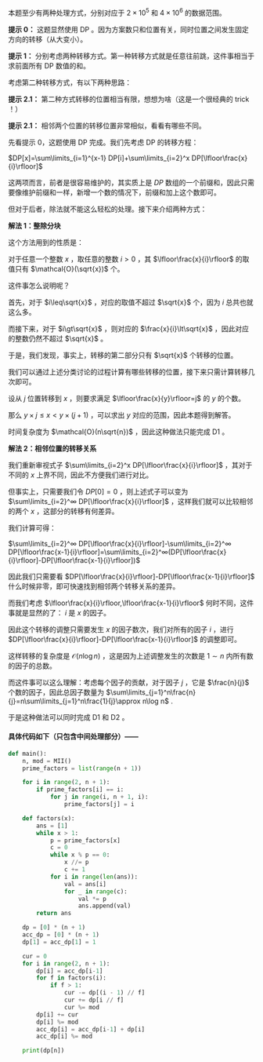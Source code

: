 本题至少有两种处理方式，分别对应于 $2\times 10^5$ 和 $4\times 10^6$ 的数据范围。

**提示 0：** 这题显然使用 DP 。因为方案数只和位置有关，同时位置之间发生固定方向的转移（从大变小）。

**提示 1：** 分别考虑两种转移方式。第一种转移方式就是任意往前跳，这件事相当于求前面所有 DP 数值的和。

考虑第二种转移方式，有以下两种思路：

**提示 2.1：** 第二种方式转移的位置相当有限，想想为啥（这是一个很经典的 trick ！）

**提示 2.1：** 相邻两个位置的转移位置非常相似，看看有哪些不同。

先看提示 0，这题使用 DP 完成。我们先考虑 DP 的转移方程：

$DP[x]=\sum\limits_{i=1}^{x-1} DP[i]+\sum\limits_{i=2}^x DP[\lfloor\frac{x}{i}\rfloor]$

这两项而言，前者是很容易维护的，其实质上是 $DP$ 数组的一个前缀和，因此只需要像维护前缀和一样，新增一个数的情况下，前缀和加上这个数即可。

但对于后者，除法就不能这么轻松的处理。接下来介绍两种方式：

**解法 1：整除分块**

这个方法用到的性质是：

对于任意一个整数 $x$ ，取任意的整数 $i>0$ ，其 $\lfloor\frac{x}{i}\rfloor$ 的取值只有 $\mathcal{O}(\sqrt{x})$ 个。

这件事怎么说明呢？

首先，对于 $i\leq\sqrt{x}$ ，对应的取值不超过 $\sqrt{x}$ 个，因为 $i$ 总共也就这么多。

而接下来，对于 $i\gt\sqrt{x}$ ，则对应的 $\frac{x}{i}\lt\sqrt{x}$ ，因此对应的整数仍然不超过 $\sqrt{x}$ 。

于是，我们发现，事实上，转移的第二部分只有 $\sqrt{x}$ 个转移的位置。

我们可以通过上述分类讨论的过程计算有哪些转移的位置，接下来只需计算转移几次即可。

设从 $j$ 位置转移到 $x$ ，则要求满足 $\lfloor\frac{x}{y}\rfloor=j$ 的 $y$ 的个数。

那么 $y\times j\leq x\lt y\times(j+1)$ ，可以求出 $y$ 对应的范围，因此本题得到解答。

时间复杂度为 $\mathcal{O}(n\sqrt{n})$ ，因此这种做法只能完成 D1 。

**解法 2：相邻位置的转移关系**

我们重新审视式子 $\sum\limits_{i=2}^x DP[\lfloor\frac{x}{i}\rfloor]$ ，其对于不同的 $x$ 上界不同，因此不方便我们进行对比。

但事实上，只需要我们令 $DP[0]=0$ ，则上述式子可以变为 $\sum\limits_{i=2}^∞ DP[\lfloor\frac{x}{i}\rfloor]$ ，这样我们就可以比较相邻的两个 $x$ ，这部分的转移有何差异。

我们计算可得：

$\sum\limits_{i=2}^∞ DP[\lfloor\frac{x}{i}\rfloor]-\sum\limits_{i=2}^∞ DP[\lfloor\frac{x-1}{i}\rfloor]=\sum\limits_{i=2}^∞(DP[\lfloor\frac{x}{i}\rfloor]-DP[\lfloor\frac{x-1}{i}\rfloor])$ 

因此我们只需要看 $DP[\lfloor\frac{x}{i}\rfloor]-DP[\lfloor\frac{x-1}{i}\rfloor]$ 什么时候非零，即可快速找到相邻两个转移关系的差异。

而我们考虑 $\lfloor\frac{x}{i}\rfloor,\lfloor\frac{x-1}{i}\rfloor$ 何时不同，这件事就是显然的了： $i$ 是 $x$ 的因子。

因此这个转移的调整只需要发生 $x$ 的因子数次，我们对所有的因子 $i$ ，进行 $DP[\lfloor\frac{x}{i}\rfloor]-DP[\lfloor\frac{x-1}{i}\rfloor]$ 的调整即可。

这样转移的复杂度是 $\mathcal{O}(n\log n)$ ，这是因为上述调整发生的次数是 $1\sim n$ 内所有数的因子的总数。

而这件事可以这么理解：考虑每个因子的贡献，对于因子 $j$ ，它是 $\frac{n}{j}$ 个数的因子，因此总因子数量为 $\sum\limits_{j=1}^n\frac{n}{j}=n\sum\limits_{j=1}^n\frac{1}{j}\approx n\log n$ .

于是这种做法可以同时完成 D1 和 D2 。

#### 具体代码如下（只包含中间处理部分）——

```Python []
def main():
    n, mod = MII()
    prime_factors = list(range(n + 1))

    for i in range(2, n + 1):
        if prime_factors[i] == i:
            for j in range(i, n + 1, i):
                prime_factors[j] = i

    def factors(x):
        ans = [1]
        while x > 1:
            p = prime_factors[x]
            c = 0
            while x % p == 0:
                x //= p
                c += 1
            for i in range(len(ans)):
                val = ans[i]
                for _ in range(c):
                    val *= p
                    ans.append(val)
        return ans

    dp = [0] * (n + 1)
    acc_dp = [0] * (n + 1)
    dp[1] = acc_dp[1] = 1

    cur = 0
    for i in range(2, n + 1):
        dp[i] = acc_dp[i-1]
        for f in factors(i):
            if f > 1:
                cur -= dp[(i - 1) // f]
                cur += dp[i // f]
                cur %= mod
        dp[i] += cur
        dp[i] %= mod
        acc_dp[i] = acc_dp[i-1] + dp[i]
        acc_dp[i] %= mod

    print(dp[n])
```